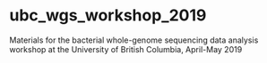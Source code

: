 # ubc_wgs_workshop_2019
Materials for the bacterial whole-genome sequencing data analysis workshop at the University of British Columbia, April-May 2019
